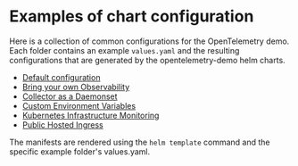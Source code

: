 # Examples of chart configuration

Here is a collection of common configurations for the OpenTelemetry demo.  Each folder contains an example `values.yaml` and the resulting configurations that are generated by the opentelemetry-demo helm charts.

- [Default configuration](default)
- [Bring your own Observability](bring-your-own-observability)
- [Collector as a Daemonset](collector-as-daemonset)
- [Custom Environment Variables](custom-environment-variables)
- [Kubernetes Infrastructure Monitoring](kubernetes-infra-monitoring)
- [Public Hosted Ingress](public-hosted-ingress)

The manifests are rendered using the `helm template` command and the specific example folder's values.yaml.

